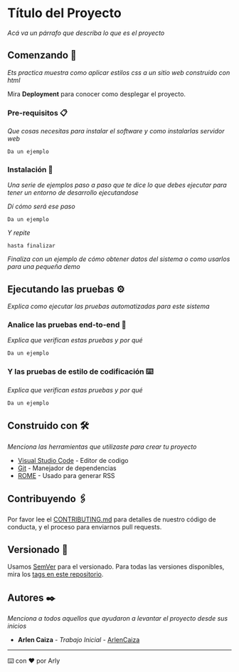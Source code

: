 # Título del Proyecto

_Acá va un párrafo que describa lo que es el proyecto_

## Comenzando 🚀

_Ets practica muestra como aplicar estilos css a un sitio web construido con html_

Mira **Deployment** para conocer como desplegar el proyecto.


### Pre-requisitos 📋

_Que cosas necesitas para instalar el software y como instalarlas_
_servidor web_


```
Da un ejemplo
```

### Instalación 🔧

_Una serie de ejemplos paso a paso que te dice lo que debes ejecutar para tener un entorno de desarrollo ejecutandose_

_Dí cómo será ese paso_

```
Da un ejemplo
```

_Y repite_

```
hasta finalizar
```

_Finaliza con un ejemplo de cómo obtener datos del sistema o como usarlos para una pequeña demo_

## Ejecutando las pruebas ⚙️

_Explica como ejecutar las pruebas automatizadas para este sistema_

### Analice las pruebas end-to-end 🔩

_Explica que verifican estas pruebas y por qué_

```
Da un ejemplo
```

### Y las pruebas de estilo de codificación ⌨️

_Explica que verifican estas pruebas y por qué_

```
Da un ejemplo
```

## Construido con 🛠️

_Menciona las herramientas que utilizaste para crear tu proyecto_

* [Visual Studio Code](https://code.visualstudio.com/) - Editor de codigo
* [Git](https://git-scm.com/downloads) - Manejador de dependencias
* [ROME](https://rometools.github.io/rome/) - Usado para generar RSS

## Contribuyendo 🖇️

Por favor lee el [CONTRIBUTING.md](https://gist.github.com/villanuevand/xxxxxx) para detalles de nuestro código de conducta, y el proceso para enviarnos pull requests.

## Versionado 📌

Usamos [SemVer](http://semver.org/) para el versionado. Para todas las versiones disponibles, mira los [tags en este repositorio](https://github.com/tu/proyecto/tags).

## Autores ✒️

_Menciona a todos aquellos que ayudaron a levantar el proyecto desde sus inicios_

* **Arlen Caiza** - *Trabajo Inicial* - [ArlenCaiza](https://github.com/Arlen120)



---
⌨️ con ❤️ por Arly